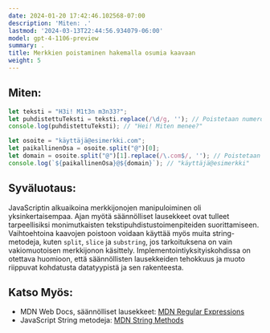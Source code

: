```yaml
---
date: 2024-01-20 17:42:46.102568-07:00
description: 'Miten: .'
lastmod: '2024-03-13T22:44:56.934079-06:00'
model: gpt-4-1106-preview
summary: .
title: Merkkien poistaminen hakemalla osumia kaavaan
weight: 5
---
```


## Miten:
```javascript
let teksti = "H3i! M1t3n m3n33?";
let puhdistettuTeksti = teksti.replace(/\d/g, ''); // Poistetaan numerot
console.log(puhdistettuTeksti); // "Hei! Miten menee?"

let osoite = "käyttäjä@esimerkki.com";
let paikallinenOsa = osoite.split("@")[0];
let domain = osoite.split("@")[1].replace(/\.com$/, ''); // Poistetaan '.com' lopusta
console.log(`${paikallinenOsa}@${domain}`); // "käyttäjä@esimerkki"
```

## Syväluotaus:
JavaScriptin alkuaikoina merkkijonojen manipuloiminen oli yksinkertaisempaa. Ajan myötä säännölliset lausekkeet ovat tulleet tarpeellisiksi monimutkaisten tekstipuhdistustoimenpiteiden suorittamiseen. Vaihtoehtoina kaavojen poistoon voidaan käyttää myös muita string-metodeja, kuten `split`, `slice` ja `substring`, jos tarkoituksena on vain vakiomuotoisen merkkijonon käsittely. Implementointiyksityiskohdissa on otettava huomioon, että säännöllisten lausekkeiden tehokkuus ja muoto riippuvat kohdatusta datatyypistä ja sen rakenteesta.

## Katso Myös:
- MDN Web Docs, säännölliset lausekkeet: [MDN Regular Expressions](https://developer.mozilla.org/en-US/docs/Web/JavaScript/Guide/Regular_Expressions)
- JavaScript String metodeja: [MDN String Methods](https://developer.mozilla.org/en-US/docs/Web/JavaScript/Reference/Global_Objects/String)
